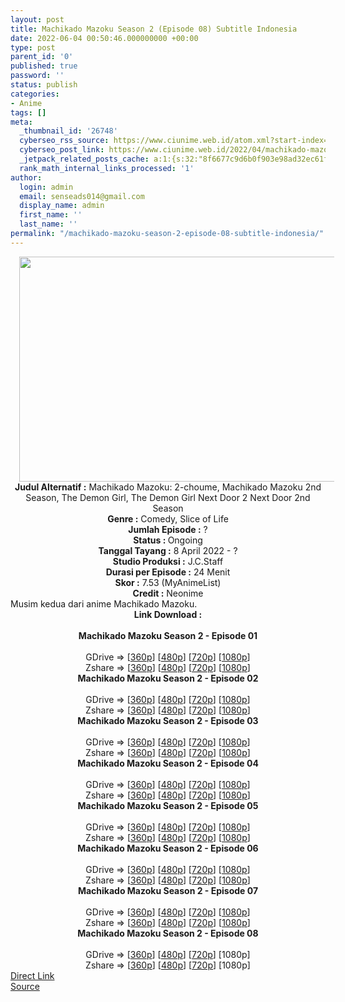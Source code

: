 ```yaml
---
layout: post
title: Machikado Mazoku Season 2 (Episode 08) Subtitle Indonesia
date: 2022-06-04 00:50:46.000000000 +00:00
type: post
parent_id: '0'
published: true
password: ''
status: publish
categories:
- Anime
tags: []
meta:
  _thumbnail_id: '26748'
  cyberseo_rss_source: https://www.ciunime.web.id/atom.xml?start-index=1
  cyberseo_post_link: https://www.ciunime.web.id/2022/04/machikado-mazoku-season-2-subtitle.html
  _jetpack_related_posts_cache: a:1:{s:32:"8f6677c9d6b0f903e98ad32ec61f8deb";a:2:{s:7:"expires";i:1657212187;s:7:"payload";a:3:{i:0;a:1:{s:2:"id";i:27236;}i:1;a:1:{s:2:"id";i:27079;}i:2;a:1:{s:2:"id";i:26949;}}}}
  rank_math_internal_links_processed: '1'
author:
  login: admin
  email: senseads014@gmail.com
  display_name: admin
  first_name: ''
  last_name: ''
permalink: "/machikado-mazoku-season-2-episode-08-subtitle-indonesia/"
---
```

<div class="separator" style="clear: both; text-align: center;"><a href="https://blogger.googleusercontent.com/img/b/R29vZ2xl/AVvXsEhzJ9rtMDyKRq4nVLaTXY5VMX0R5uKoIiTt5atYtIBigV0_z9j-3HPafP31PcrT2uOKAhj5byfw042vY5YVEO-7K8p5LY2V4Gk626O0zk4vIYPjTAOSLJEtuCUrtVOchIL-NgGAnpZw8-HYAxOOmjbdTWDb6k-VFIrFczyY9y8RrKk40Sly3tcXnOmR/s1280/Machikado%20Mazoku%20Season%202.jpg" style="margin-left: 1em; margin-right: 1em;"><img border="0" data-original-height="720" data-original-width="1280" height="360" src="{{ site.baseurl }}/assets/2022/06/Machikado%20Mazoku%20Season%202.jpg" width="640" /></a></div>
<div class="separator" style="clear: both; text-align: center;"></div>
<div style="text-align: center;"><b>Judul</b><b><b> Alternatif</b> :</b> Machikado Mazoku: 2-choume,&nbsp;Machikado Mazoku 2nd Season, The Demon Girl,&nbsp;The Demon Girl Next Door 2 Next Door 2nd Season</div>
<div style="text-align: center;"><b><b>Genre :</b></b> Comedy, Slice of Life</div>
<div style="text-align: center;"><b>Jumlah Episode :</b> ?<br /><b>Status :&nbsp;</b>Ongoing<br /><b>Tanggal Tayang :</b> 8 April&nbsp;2022 - ?<br /><b>Studio Produksi :</b>&nbsp;J.C.Staff<br /><b>Durasi per Episode :</b> 24 Menit</div>
<div style="text-align: center;"><b>Skor :</b> 7.53 (MyAnimeList)</div>
<div style="text-align: center;"><b>Credit :</b>&nbsp;Neonime</div>
<div style="text-align: center;"></div>
<div style="text-align: justify;">Musim kedua dari anime&nbsp;Machikado Mazoku.</div>
<div style="text-align: justify;"></div>
<div style="text-align: justify;"></div>
<div style="text-align: center;">
<div style="text-align: center;">
<div style="text-align: left;">
<div style="text-align: center;"><b>Link Download :</b></div>
<div style="text-align: center;"><b><br /></b></div>
<div style="text-align: center;"><span style="text-align: left;"><b>Machikado Mazoku Season 2&nbsp;</b></span><b>- Episode 01</b></div>
<div style="text-align: center;"><b><br /></b></div>
<div style="text-align: center;">GDrive =&gt; [<a href="http://www.solidfiles.com/v/zeLgq3jmv72N3" target="_blank" rel="noopener">360p</a>] [<a href="https://acefile.co/f/72093716/neonime_machikado_mazoku_s2_-_01-480p-zip" target="_blank" rel="noopener">480p</a>] [<a href="https://acefile.co/f/72093907/neonime_machikado_mazoku_s2_-_01-720p-zip" target="_blank" rel="noopener">720p</a>] [<a href="https://acefile.co/f/72120002/neonime_machikado_mazoku_s2_-_01-1080p-zip" target="_blank" rel="noopener">1080p</a>]</div>
<div style="text-align: center;">Zshare =&gt; [<a href="https://www117.zippyshare.com/v/4U5XFdYP/file.html" target="_blank" rel="noopener">360p</a>] [<a href="https://www85.zippyshare.com/v/lpRVKWxq/file.html" target="_blank" rel="noopener">480p</a>] [<a href="https://www22.zippyshare.com/v/oCUABwFY/file.html" target="_blank" rel="noopener">720p</a>] [<a href="https://www37.zippyshare.com/v/6MXPWk2N/file.html" target="_blank" rel="noopener">1080p</a>]</div>
<div style="text-align: center;"></div>
<div style="text-align: center;">
<div><span style="text-align: left;"><b>Machikado Mazoku Season 2&nbsp;</b></span><b>- Episode 02</b></div>
<div><b><br /></b></div>
<div>GDrive =&gt; [<a href="http://www.solidfiles.com/v/vNgAaeeQ6Bd8j" target="_blank" rel="noopener">360p</a>] [<a href="https://acefile.co/f/72682564/neonime_machikado_mazoku_s2_-_02-480p-zip" target="_blank" rel="noopener">480p</a>] [<a href="https://acefile.co/f/72682691/neonime_machikado_mazoku_s2_-_02-720p-zip" target="_blank" rel="noopener">720p</a>] [<a href="https://acefile.co/f/72682971/neonime_machikado_mazoku_s2_-_02-1080p-zip" target="_blank" rel="noopener">1080p</a>]</div>
<div>Zshare =&gt; [<a href="https://www96.zippyshare.com/v/fJVXZBjn/file.html" target="_blank" rel="noopener">360p</a>] [<a href="https://www116.zippyshare.com/v/VhLOTW3V/file.html" target="_blank" rel="noopener">480p</a>] [<a href="https://www82.zippyshare.com/v/XjU8FEBT/file.html" target="_blank" rel="noopener">720p</a>] [<a href="https://www39.zippyshare.com/v/WqsSjB05/file.html" target="_blank" rel="noopener">1080p</a>]</div>
<div></div>
<div>
<div><span style="text-align: left;"><b>Machikado Mazoku Season 2&nbsp;</b></span><b>- Episode 03</b></div>
<div><b><br /></b></div>
<div>GDrive =&gt; [<a href="http://www.solidfiles.com/v/3dWGwdeLdwYqM" target="_blank" rel="noopener">360p</a>] [<a href="https://acefile.co/f/73225181/neonime_machikado-mazoku-s2-03-480p-zip" target="_blank" rel="noopener">480p</a>] [<a href="https://acefile.co/f/73225386/neonime_machikado-mazoku-s2-03-720p-zip" target="_blank" rel="noopener">720p</a>] [<a href="https://acefile.co/f/73225755/neonime_machikado-mazoku-s2-03-1080p-zip" target="_blank" rel="noopener">1080p</a>]</div>
<div>Zshare =&gt; [<a href="https://www4.zippyshare.com/v/QzVmJsyj/file.html" target="_blank" rel="noopener">360p</a>] [<a href="https://www10.zippyshare.com/v/fh3kR4Tl/file.html" target="_blank" rel="noopener">480p</a>] [<a href="https://www18.zippyshare.com/v/qCR1S7me/file.html" target="_blank" rel="noopener">720p</a>] [<a href="https://www5.zippyshare.com/v/FD46zJv4/file.html" target="_blank" rel="noopener">1080p</a>]</div>
</div>
<div></div>
<div>
<div><span style="text-align: left;"><b>Machikado Mazoku Season 2&nbsp;</b></span><b>- Episode 04</b></div>
<div><b><br /></b></div>
<div>GDrive =&gt; [<a href="http://www.solidfiles.com/v/DeBLpKRaVY63Y" target="_blank" rel="noopener">360p</a>] [<a href="https://acefile.co/f/73726555/neonime_machikado-mazoku-s2-04-480p-zip" target="_blank" rel="noopener">480p</a>] [<a href="https://acefile.co/f/73726803/neonime_machikado-mazoku-s2-04-720p-zip" target="_blank" rel="noopener">720p</a>] [<a href="https://acefile.co/f/73727069/neonime_machikado-mazoku-s2-04-1080p-zip" target="_blank" rel="noopener">1080p</a>]</div>
<div>Zshare =&gt; [<a href="https://www59.zippyshare.com/v/11pbFgdq/file.html" target="_blank" rel="noopener">360p</a>] [<a href="https://www59.zippyshare.com/v/SoYIqqyR/file.html" target="_blank" rel="noopener">480p</a>] [<a href="https://www59.zippyshare.com/v/hIBpoNac/file.html" target="_blank" rel="noopener">720p</a>] [<a href="https://www22.zippyshare.com/v/ovq5Mohe/file.html" target="_blank" rel="noopener">1080p</a>]</div>
</div>
<div></div>
<div>
<div><span style="text-align: left;"><b>Machikado Mazoku Season 2&nbsp;</b></span><b>- Episode 05</b></div>
<div><b><br /></b></div>
<div>GDrive =&gt; [<a href="http://www.solidfiles.com/v/MWvKGe2pM7mXa" target="_blank" rel="noopener">360p</a>] [<a href="https://acefile.co/f/74160570/neonime_machikado-mazoku-s2-05-480p-zip" target="_blank" rel="noopener">480p</a>] [<a href="https://acefile.co/f/74160568/neonime_machikado-mazoku-s2-05-720p-zip" target="_blank" rel="noopener">720p</a>] [<a href="https://acefile.co/f/74160210/neonime_machikado-mazoku-s2-05-1080p-zip" target="_blank" rel="noopener">1080p</a>]</div>
<div>Zshare =&gt; [<a href="https://www63.zippyshare.com/v/CjI9cMsA/file.html" target="_blank" rel="noopener">360p</a>] [<a href="https://www26.zippyshare.com/v/ixIVR3PN/file.html" target="_blank" rel="noopener">480p</a>] [<a href="https://www96.zippyshare.com/v/077R4gYA/file.html" target="_blank" rel="noopener">720p</a>] [<a href="https://www7.zippyshare.com/v/rROCg1CJ/file.html" target="_blank" rel="noopener">1080p</a>]</div>
</div>
<div></div>
<div>
<div><span style="text-align: left;"><b>Machikado Mazoku Season 2&nbsp;</b></span><b>- Episode 06</b></div>
<div><b><br /></b></div>
<div>GDrive =&gt; [<a href="https://www.mp4upload.com/9vma9p7ych7b" target="_blank" rel="noopener">360p</a>] [<a href="https://acefile.co/f/74679542/neonime_machikado_mazoku_s2_-_06-480p-zip" target="_blank" rel="noopener">480p</a>] [<a href="https://acefile.co/f/74679558/neonime_machikado_mazoku_s2_-_06-720p-zip" target="_blank" rel="noopener">720p</a>] [<a href="https://acefile.co/f/74745995/neonime_machikado_mazoku_s2_-_06-1080p-zip" target="_blank" rel="noopener">1080p</a>]</div>
<div>Zshare =&gt; [<a href="https://www88.zippyshare.com/v/TaNF2O2Q/file.html" target="_blank" rel="noopener">360p</a>] [<a href="https://www23.zippyshare.com/v/2XvSZ9eO/file.html" target="_blank" rel="noopener">480p</a>] [<a href="https://www102.zippyshare.com/v/HSrXmEhI/file.html" target="_blank" rel="noopener">720p</a>] [<a href="https://www16.zippyshare.com/v/leDnp1xp/file.html" target="_blank" rel="noopener">1080p</a>]</div>
</div>
<div></div>
<div>
<div><span style="text-align: left;"><b>Machikado Mazoku Season 2&nbsp;</b></span><b>- Episode 07</b></div>
<div><b><br /></b></div>
<div>GDrive =&gt; [<a href="http://www.solidfiles.com/v/Q2QnnW73XWdQy" target="_blank" rel="noopener">360p</a>] [<a href="https://acefile.co/f/75726931/neonime_machikado_mazoku_s2_-_07-480p-zip" target="_blank" rel="noopener">480p</a>] [<a href="https://acefile.co/f/75727227/neonime_machikado_mazoku_s2_-_07-720p-zip" target="_blank" rel="noopener">720p</a>] [<a href="https://acefile.co/f/75727451/neonime_machikado_mazoku_s2_-_07-1080p-zip" target="_blank" rel="noopener">1080p</a>]</div>
<div>Zshare =&gt; [<a href="https://www85.zippyshare.com/v/90kRK6Lt/file.html" target="_blank" rel="noopener">360p</a>] [<a href="https://www34.zippyshare.com/v/VujWhwYJ/file.html" target="_blank" rel="noopener">480p</a>] [<a href="https://www40.zippyshare.com/v/WQVj47pJ/file.html" target="_blank" rel="noopener">720p</a>] [<a href="https://www7.zippyshare.com/v/HPi1lye8/file.html" target="_blank" rel="noopener">1080p</a>]</div>
</div>
<div></div>
<div>
<div><span style="text-align: left;"><b>Machikado Mazoku Season 2&nbsp;</b></span><b>- Episode 08</b></div>
<div><b><br /></b></div>
<div>GDrive =&gt; [<a href="http://www.solidfiles.com/v/qn5r54LDVd2rd" target="_blank" rel="noopener">360p</a>] [<a href="http://www.solidfiles.com/v/RPBrBLL44eQN8" target="_blank" rel="noopener">480p</a>] [<a href="http://www.solidfiles.com/v/MMnRr2mVrjAqP" target="_blank" rel="noopener">720p</a>] [1080p]</div>
<div>Zshare =&gt; [<a href="https://www42.zippyshare.com/v/fIoh14kw/file.html" target="_blank" rel="noopener">360p</a>] [<a href="https://www42.zippyshare.com/v/hOj4Op0W/file.html" target="_blank" rel="noopener">480p</a>] [<a href="https://www42.zippyshare.com/v/uIjkFH9L/file.html" target="_blank" rel="noopener">720p</a>] [1080p]</div>
</div>
</div>
</div>
</div>
</div>
<link rel="stylesheet" href="https://cdnjs.cloudflare.com/ajax/libs/font-awesome/4.7.0/css/font-awesome.min.css" />
<div class="divbtn"> <a href="https://handymansurrender.com/fihup8buzv?key=94550f7ce39444073321dde3b8782f97" class="btn"><i class="fa fa-download"></i> Direct Link</a> <br /><a href="https://www.ciunime.web.id/2022/04/machikado-mazoku-season-2-subtitle.html">Source</a> </div>
